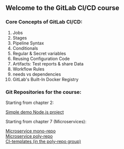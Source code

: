 ## Welcome to the GitLab CI/CD course

### Core Concepts of GitLab CI/CD:
1. Jobs
2. Stages
3. Pipeline Syntax
4. Conditionals
5. Regular & Secret variables
6. Reusing Configuration Code
7. Artifacts: Test reports & share Data
8. Workflow Rules
9. needs vs dependencies
10. GitLab's Built-In Docker Registry

### Git Repositories for the course:

Starting from chapter 2:

[Simple demo Node.js project](https://gitlab.com/nanuchi/mynodeapp-cicd-project)


Starting from chapter 7 (Microservices):

[Microservice mono-repo](https://gitlab.com/nanuchi/mymicroservice-cicd)\
[Microservice poly-repo](https://gitlab.com/mymicroservice-cicd)\
[CI-templates (in the poly-repo group)](https://gitlab.com/mymicroservice-cicd/ci-templates)